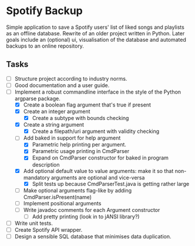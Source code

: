 # Spotify Backup

Simple application to save a Spotify users' list of liked songs and
playlists as an offline database. Rewrite of an older project written in
Python. Later goals include an (optional) ui, visualisation of the
database and automated backups to an online repository.

## Tasks

- [ ] Structure project according to industry norms.
- [ ] Good documentation and a user guide.
- [ ] Implement a robust commandline interface in the style of the Python argparse package.
    - [x] Create a boolean flag argument that's true if present
    - [x] Create an integer argument
        - [x] Create a subtype with bounds checking
    - [x] Create a string argument
        - [x] Create a filepath/uri argument with validity checking
    - [ ] Add baked in support for help argument
        - [x] Parametric help printing per argument.
        - [x] Parametric usage printing in CmdParser
        - [x] Expand on CmdParser constructor for baked in program description
    - [x] Add optional default value to value arguments: make it so
      that non-mandatory arguments are optional and vice-versa
        - [x] Split tests up because CmdParserTest.java is getting rather large
  - [ ] Make optional arguments flag-like by adding CmdParser.isPresent(name)
  - [ ] Implement positional arguments
  - [ ] Write javadoc comments for each Argument constructor
    - [ ] Add pretty printing (look in to jANSI library?)
- [ ] Write unit tests.
- [ ] Create Spotify API wrapper.
- [ ] Design a sensible SQL database that minimises data duplication.
